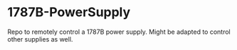 # 1787B-PowerSupply
Repo to remotely control a 1787B power supply. Might be adapted to control other supplies as well.
